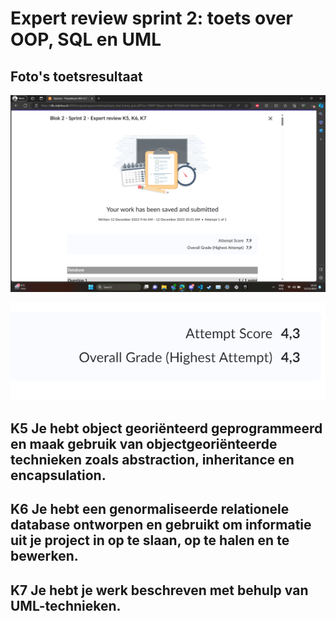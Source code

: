 # Expert review sprint 2: toets over OOP, SQL en UML

## Foto's toetsresultaat

![Toetsresultaat Tijn](ToetsresultaatTijn.png)</br>

![Toetsresultaat Rick](ToetsresultaatRick.png)</br>

## K5 Je hebt object georiënteerd geprogrammeerd en maak gebruik van objectgeoriënteerde technieken zoals abstraction, inheritance en encapsulation.

## K6 Je hebt een genormaliseerde relationele database ontworpen en gebruikt om informatie uit je project in op te slaan, op te halen en te bewerken.

## K7 Je hebt je werk beschreven met behulp van UML-technieken.